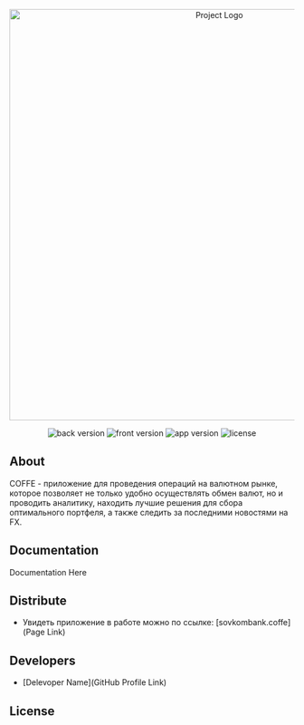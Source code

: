 <p align="center">
      <img src="https://i.ibb.co/cLP7cLV/about.png" alt="Project Logo" width="726">
</p>

<p align="center">
   <img src="https://img.shields.io/badge/python-3.10-orange" alt="back version">
   <img src="https://img.shields.io/badge/kotlin-v1.6.0-yellow" alt="front version">
   <img src="https://img.shields.io/badge/version-Prototipe-blue" alt="app version">
   <img src="https://img.shields.io/badge/license-MIT-brightgreen" alt="license">
</p>

## About

COFFE - приложение для проведения операций на валютном рынке, которое позволяет не только удобно осуществлять обмен валют, но и проводить аналитику, находить лучшие решения для сбора оптимального портфеля, а также следить за последними новостями на FX.

## Documentation

Documentation Here

## Distribute

- Увидеть приложение в работе можно по ссылке: [sovkombank.coffe](Page Link)


## Developers

- [Delevoper Name](GitHub Profile Link)

## License
